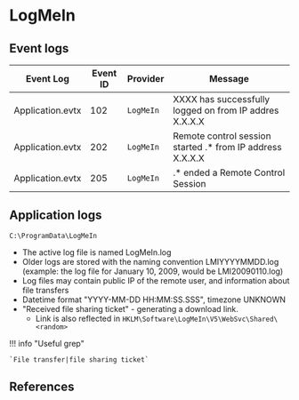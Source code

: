# LogMeIn

## Event logs

|Event Log | Event ID | Provider | Message
|-|-|-|-
|Application.evtx|102|`LogMeIn`| XXXX has successfully logged on from IP addres X.X.X.X
|Application.evtx|202|`LogMeIn`| Remote control session started .* from IP address X.X.X.X
|Application.evtx|205|`LogMeIn`| .* ended a Remote Control Session

## Application logs

`C:\ProgramData\LogMeIn`

* The active log file is named LogMeIn.log
* Older logs are stored with the naming convention LMIYYYYMMDD.log (example: the log file for January 10, 2009, would be LMI20090110.log)
* Log files may contain public IP of the remote user, and information about file transfers
* Datetime format "YYYY-MM-DD HH:MM:SS.SSS", timezone UNKNOWN
* "Received file sharing ticket" - generating a download link. 
    * Link is also reflected in `HKLM\Software\LogMeIn\V5\WebSvc\Shared\<random>`

!!! info "Useful grep"

    `File transfer|file sharing ticket`

## References
[^1]: [An exploration of artefacts of remote desktop applications on Windows](https://ro.ecu.edu.au/cgi/viewcontent.cgi?article=1166&context=adf)
[^2]: [How to View Host Event Log Files](https://support.logmeininc.com/pro/help/how-to-view-logmein-event-log-files-logmein-t-host-preferences-log)
[^3]: [Analysis on legit tools abused in human operated ransomware](https://jsac.jpcert.or.jp/archive/2023/pdf/JSAC2023_1_1_yamashige-nakatani-tanaka_en.pdf)